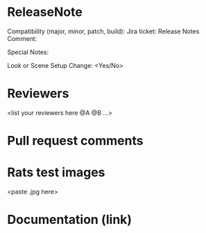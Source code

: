 # ReleaseNote
Compatibility (major, minor, patch, build):  <your answer here>
Jira ticket: <your answer here>
Release Notes Comment:  <your answer here>

Special Notes: <your answer here>

Look or Scene Setup Change: <Yes/No>

# Reviewers
<list your reviewers here @A @B ...>

# Pull request comments

# Rats test images
<paste .jpg here>

# Documentation (link)
